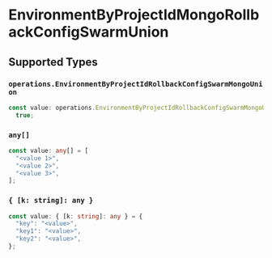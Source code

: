 # EnvironmentByProjectIdMongoRollbackConfigSwarmUnion


## Supported Types

### `operations.EnvironmentByProjectIdRollbackConfigSwarmMongoUnion`

```typescript
const value: operations.EnvironmentByProjectIdRollbackConfigSwarmMongoUnion =
  true;
```

### `any[]`

```typescript
const value: any[] = [
  "<value 1>",
  "<value 2>",
  "<value 3>",
];
```

### `{ [k: string]: any }`

```typescript
const value: { [k: string]: any } = {
  "key": "<value>",
  "key1": "<value>",
  "key2": "<value>",
};
```

